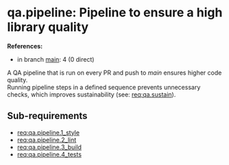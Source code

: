 # qa.pipeline: Pipeline to ensure a high library quality

**References:**

- in branch [main](https://github.com/mhatzl/evident/tree/main): 4 (0 direct)

A QA pipeline that is run on every PR and push to *main* ensures higher code quality.\
Running pipeline steps in a defined sequence prevents unnecessary checks, which improves sustainability (see: [req:qa.sustain](5-REQ-qa.sustain)).

## Sub-requirements

- [req:qa.pipeline.1_style](5-REQ-qa.pipeline.1_style)
- [req:qa.pipeline.2_lint](5-REQ-qa.pipeline.2_lint)
- [req:qa.pipeline.3_build](5-REQ-qa.pipeline.3_build)
- [req:qa.pipeline.4_tests](5-REQ-qa.pipeline.4_tests)
